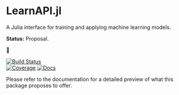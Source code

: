 # LearnAPI.jl

A Julia interface for training and applying machine learning models.

**Status:** Proposal. 


&#x1F6A7;


[![Build Status](https://github.com/JuliaAI/LearnAPI.jl/workflows/CI/badge.svg)](https://github.com/JuliaAI/LearnAPI.jl/actions)  
[![Coverage](https://codecov.io/gh/JuliaAI/LearnAPI.jl/branch/master/graph/badge.svg)](https://codecov.io/github/JuliaAI/LearnAPI.jl?branch=master) 
[![Docs](https://img.shields.io/badge/docs-dev-blue.svg)](https://juliaai.github.io/LearnAPI.jl/dev/)

Please refer to the documentation for a detailed preview of what this package proposes to
offer.
